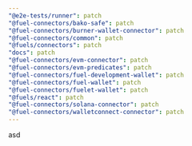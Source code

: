```yaml
---
"@e2e-tests/runner": patch
"@fuel-connectors/bako-safe": patch
"@fuel-connectors/burner-wallet-connector": patch
"@fuel-connectors/common": patch
"@fuels/connectors": patch
"docs": patch
"@fuel-connectors/evm-connector": patch
"@fuel-connectors/evm-predicates": patch
"@fuel-connectors/fuel-development-wallet": patch
"@fuel-connectors/fuel-wallet": patch
"@fuel-connectors/fuelet-wallet": patch
"@fuels/react": patch
"@fuel-connectors/solana-connector": patch
"@fuel-connectors/walletconnect-connector": patch
---
```


asd
